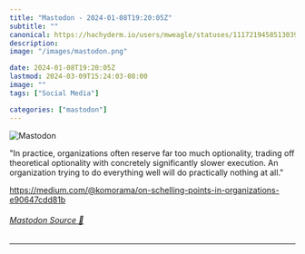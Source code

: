 ```yaml
---
title: "Mastodon - 2024-01-08T19:20:05Z"
subtitle: ""
canonical: https://hachyderm.io/users/mweagle/statuses/111721945851303960
description:
image: "/images/mastodon.png"

date: 2024-01-08T19:20:05Z
lastmod: 2024-03-09T15:24:03-08:00
image: ""
tags: ["Social Media"]

categories: ["mastodon"]
---
```

![Mastodon](/images/mastodon.png)

<p>&quot;In practice, organizations often reserve far too much optionality, trading off theoretical optionality with concretely significantly slower execution. An organization trying to do everything well will do practically nothing at all.&quot;</p><p><a href="https://medium.com/@komorama/on-schelling-points-in-organizations-e90647cdd81b" target="_blank" rel="nofollow noopener noreferrer" translate="no"><span class="invisible">https://</span><span class="ellipsis">medium.com/@komorama/on-schell</span><span class="invisible">ing-points-in-organizations-e90647cdd81b</span></a></p>


###### [Mastodon Source 🐘](https://hachyderm.io/@mweagle/111721945851303960)

___
